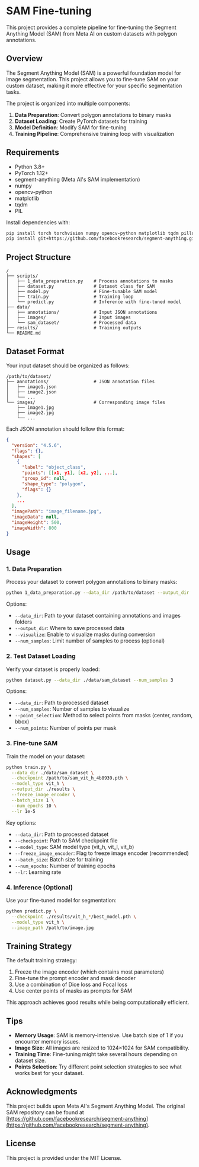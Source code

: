 # SAM Fine-tuning 

This project provides a complete pipeline for fine-tuning the Segment Anything Model (SAM) from Meta AI on custom datasets with polygon annotations.

## Overview

The Segment Anything Model (SAM) is a powerful foundation model for image segmentation. This project allows you to fine-tune SAM on your custom dataset, making it more effective for your specific segmentation tasks.

The project is organized into multiple components:

1. **Data Preparation**: Convert polygon annotations to binary masks
2. **Dataset Loading**: Create PyTorch datasets for training
3. **Model Definition**: Modify SAM for fine-tuning
4. **Training Pipeline**: Comprehensive training loop with visualization

## Requirements

- Python 3.8+
- PyTorch 1.12+
- segment-anything (Meta AI's SAM implementation)
- numpy
- opencv-python
- matplotlib
- tqdm
- PIL

Install dependencies with:

```bash
pip install torch torchvision numpy opencv-python matplotlib tqdm pillow
pip install git+https://github.com/facebookresearch/segment-anything.git
```

## Project Structure

```
/
├── scripts/
│   ├── 1_data_preparation.py    # Process annotations to masks
│   ├── dataset.py               # Dataset class for SAM
│   ├── model.py                 # Fine-tunable SAM model
│   ├── train.py                 # Training loop
│   └── predict.py               # Inference with fine-tuned model
├── data/
│   ├── annotations/             # Input JSON annotations
│   ├── images/                  # Input images
│   └── sam_dataset/             # Processed data
├── results/                     # Training outputs
└── README.md
```

## Dataset Format

Your input dataset should be organized as follows:

```
/path/to/dataset/
├── annotations/                 # JSON annotation files
│   ├── image1.json
│   ├── image2.json
│   └── ...
└── images/                      # Corresponding image files
    ├── image1.jpg
    ├── image2.jpg
    └── ...
```

Each JSON annotation should follow this format:

```json
{
  "version": "4.5.6",
  "flags": {},
  "shapes": [
    {
      "label": "object_class",
      "points": [[x1, y1], [x2, y2], ...],
      "group_id": null,
      "shape_type": "polygon",
      "flags": {}
    },
    ...
  ],
  "imagePath": "image_filename.jpg",
  "imageData": null,
  "imageHeight": 500,
  "imageWidth": 800
}
```

## Usage

### 1. Data Preparation

Process your dataset to convert polygon annotations to binary masks:

```bash
python 1_data_preparation.py --data_dir /path/to/dataset --output_dir ./data/sam_dataset --visualize
```

Options:
- `--data_dir`: Path to your dataset containing annotations and images folders
- `--output_dir`: Where to save processed data
- `--visualize`: Enable to visualize masks during conversion
- `--num_samples`: Limit number of samples to process (optional)

### 2. Test Dataset Loading

Verify your dataset is properly loaded:

```bash
python dataset.py --data_dir ./data/sam_dataset --num_samples 3
```

Options:
- `--data_dir`: Path to processed dataset
- `--num_samples`: Number of samples to visualize
- `--point_selection`: Method to select points from masks (center, random, bbox)
- `--num_points`: Number of points per mask

### 3. Fine-tune SAM

Train the model on your dataset:

```bash
python train.py \
  --data_dir ./data/sam_dataset \
  --checkpoint /path/to/sam_vit_h_4b8939.pth \
  --model_type vit_h \
  --output_dir ./results \
  --freeze_image_encoder \
  --batch_size 1 \
  --num_epochs 10 \
  --lr 1e-5
```

Key options:
- `--data_dir`: Path to processed dataset
- `--checkpoint`: Path to SAM checkpoint file
- `--model_type`: SAM model type (vit_h, vit_l, vit_b)
- `--freeze_image_encoder`: Flag to freeze image encoder (recommended)
- `--batch_size`: Batch size for training
- `--num_epochs`: Number of training epochs
- `--lr`: Learning rate

### 4. Inference (Optional)

Use your fine-tuned model for segmentation:

```bash
python predict.py \
  --checkpoint ./results/vit_h_*/best_model.pth \
  --model_type vit_h \
  --image_path /path/to/image.jpg
```

## Training Strategy

The default training strategy:

1. Freeze the image encoder (which contains most parameters)
2. Fine-tune the prompt encoder and mask decoder
3. Use a combination of Dice loss and Focal loss
4. Use center points of masks as prompts for SAM

This approach achieves good results while being computationally efficient.

## Tips

- **Memory Usage**: SAM is memory-intensive. Use batch size of 1 if you encounter memory issues.
- **Image Size**: All images are resized to 1024×1024 for SAM compatibility.
- **Training Time**: Fine-tuning might take several hours depending on dataset size.
- **Points Selection**: Try different point selection strategies to see what works best for your dataset.

## Acknowledgments

This project builds upon Meta AI's Segment Anything Model. The original SAM repository can be found at [https://github.com/facebookresearch/segment-anything](https://github.com/facebookresearch/segment-anything).

## License

This project is provided under the MIT License.